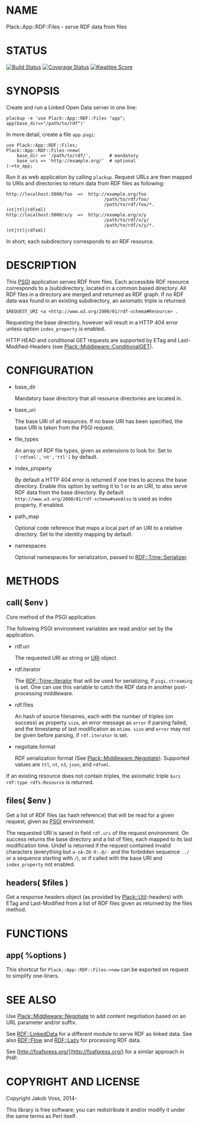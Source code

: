 # NAME

Plack::App::RDF::Files - serve RDF data from files

# STATUS

[![Build Status](https://travis-ci.org/nichtich/Plack-App-RDF-Files.png)](https://travis-ci.org/nichtich/Plack-App-RDF-Files)
[![Coverage Status](https://coveralls.io/repos/nichtich/Plack-App-RDF-Files/badge.png)](https://coveralls.io/r/nichtich/Plack-App-RDF-Files)
[![Kwalitee Score](http://cpants.cpanauthors.org/dist/Plack-App-RDF-Files.png)](http://cpants.cpanauthors.org/dist/Plack-App-RDF-Files)

# SYNOPSIS

Create and run a Linked Open Data server in one line:

    plackup -e 'use Plack::App::RDF::Files "app"; app(base_dir=>"/path/to/rdf")'

In more detail, create a file `app.psgi`:

    use Plack::App::RDF::Files;
    Plack::App::RDF::Files->new(
        base_dir => '/path/to/rdf/',       # mandatory
        base_uri => 'http://example.org/'  # optional
    )->to_app;

Run it as web application by calling `plackup`. Request URLs are then mapped
to URIs and directories to return data from RDF files as following:

    http://localhost:5000/foo  =>  http://example.org/foo
                                         /path/to/rdf/foo/
                                         /path/to/rdf/foo/*.(nt|ttl|rdfxml)
    http://localhost:5000/x/y  =>  http://example.org/x/y
                                         /path/to/rdf/x/y/
                                         /path/to/rdf/x/y/*.(nt|ttl|rdfxml)

In short, each subdirectory corresponds to an RDF resource.

# DESCRIPTION

This [PSGI](https://metacpan.org/pod/PSGI) application serves RDF from files. Each accessible RDF resource
corresponds to a (sub)directory, located in a common based directory. All RDF
files in a directory are merged and returned as RDF graph. If no RDF data was
found in an existing subdirectory, an axiomatic triple is returned:

    $REQUEST_URI <a <http://www.w3.org/2000/01/rdf-schema#Resource> .

Requesting the base directory, however will result in a HTTP 404 error unless
option `index_property` is enabled.

HTTP HEAD and conditional GET requests are supported by ETag and
Last-Modified-Headers (see [Plack::Middleware::ConditionalGET](https://metacpan.org/pod/Plack::Middleware::ConditionalGET)).

# CONFIGURATION

- base\_dir

    Mandatory base directory that all resource directories are located in.

- base\_uri

    The base URI of all resources. If no base URI has been specified, the
    base URI is taken from the PSGI request.

- file\_types

    An array of RDF file types, given as extensions to look for. Set to
    `['rdfxml','nt','ttl']` by default.

- index\_property

    By default a HTTP 404 error is returned if one tries to access the base
    directory. Enable this option by setting it to 1 or to an URI, to also serve
    RDF data from the base directory.  By default
    `http://www.w3.org/2000/01/rdf-schema#seeAlso` is used as index property, if
    enabled.

- path\_map

    Optional code reference that maps a local part of an URI to a relative
    directory. Set to the identity mapping by default.

- namespaces

    Optional namespaces for serialization, passed to [RDF::Trine::Serializer](https://metacpan.org/pod/RDF::Trine::Serializer).

# METHODS

## call( $env )

Core method of the PSGI application.

The following PSGI environment variables are read and/or set by the
application.

- rdf.uri

    The requested URI as string or [URI](https://metacpan.org/pod/URI) object.

- rdf.iterator

    The [RDF::Trine::Iterator](https://metacpan.org/pod/RDF::Trine::Iterator) that will be used for serializing, if
    `psgi.streaming` is set. One can use this variable to catch the RDF
    data in another post-processing middleware.

- rdf.files

    An hash of source filenames, each with the number of triples (on success)
    as property `size`, an error message as `error` if parsing failed, and
    the timestamp of last modification as `mtime`. `size` and `error` may
    not be given before parsing, if `rdf.iterator` is set.

- negotiate.format

    RDF serialization format (See [Plack::Middleware::Negotiate](https://metacpan.org/pod/Plack::Middleware::Negotiate)). Supported
    values are `ttl`, `nt`, `n3`, `json`, and `rdfxml`.

If an existing resource does not contain triples, the axiomatic triple
`$uri rdf:type rdfs:Resource` is returned.

## files( $env )

Get a list of RDF files (as hash reference) that will be read for a given
request, given as [PSGI](https://metacpan.org/pod/PSGI) environment.

The requested URI is saved in field `rdf.uri` of the request environment.  On
success returns the base directory and a list of files, each mapped to its last
modification time.  Undef is returned if the request contained invalid
characters (everything but `a-zA-Z0-9:.@/-` and the forbidden sequence `../`
or a sequence starting with `/`), or if called with the base URI and
`index_property` not enabled.

## headers( $files ) 

Get a response headers object (as provided by [Plack::Util](https://metacpan.org/pod/Plack::Util)::headers) with
ETag and Last-Modified from a list of RDF files given as returned by the files
method.

# FUNCTIONS

## app( %options )

This shortcut for `Plack::App::RDF::Files->new` can be exported on request
to simplify one-liners.

# SEE ALSO

Use [Plack::Middleware::Negotiate](https://metacpan.org/pod/Plack::Middleware::Negotiate) to add content negotiation based on
an URL parameter and/or suffix.

See [RDF::LinkedData](https://metacpan.org/pod/RDF::LinkedData) for a different module to serve RDF as linked data.
See also [RDF::Flow](https://metacpan.org/pod/RDF::Flow) and [RDF::Lazy](https://metacpan.org/pod/RDF::Lazy) for processing RDF data.

See [http://foafpress.org/](http://foafpress.org/) for a similar approach in PHP.

# COPYRIGHT AND LICENSE

Copyright Jakob Voss, 2014-

This library is free software; you can redistribute it and/or modify it under
the same terms as Perl itself.
